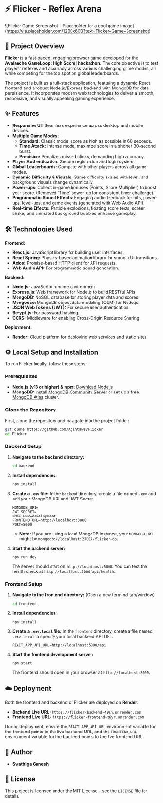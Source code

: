 # ⚡ Flicker - Reflex Arena

![Flicker Game Screenshot - Placeholder for a cool game image]
(https://via.placeholder.com/1200x600?text=Flicker+Game+Screenshot)

## 🚀 Project Overview

**Flicker** is a fast-paced, engaging browser game developed for the **Avalanche GameLoop: High Score! hackathon**. The core objective is to test players' reflexes and accuracy across various challenging game modes, all while competing for the top spot on global leaderboards.

The project is built as a full-stack application, featuring a dynamic React frontend and a robust Node.js/Express backend with MongoDB for data persistence. It incorporates modern web technologies to deliver a smooth, responsive, and visually appealing gaming experience.

## ✨ Features

*   **Responsive UI:** Seamless experience across desktop and mobile devices.
*   **Multiple Game Modes:**
    *   **Standard:** Classic mode, score as high as possible in 60 seconds.
    *   **Time Attack:** Intense mode, maximize score in a shorter 30-second burst.
    *   **Precision:** Penalizes missed clicks, demanding high accuracy.
*   **Player Authentication:** Secure registration and login system.
*   **Global Leaderboards:** Compete with other players across all game modes.
*   **Dynamic Difficulty & Visuals:** Game difficulty scales with level, and background visuals change dynamically.
*   **Power-ups:** Collect in-game bonuses (Points, Score Multiplier) to boost your score. (Removed 'Time' power-up for consistent timer challenge).
*   **Programmatic Sound Effects:** Engaging audio feedback for hits, power-ups, level-ups, and game events (generated with Web Audio API).
*   **Real-time Effects:** Particle explosions, floating score texts, screen shake, and animated background bubbles enhance gameplay.

## 🛠️ Technologies Used

**Frontend:**
*   **React.js:** JavaScript library for building user interfaces.
*   **React Spring:** Physics-based animation library for smooth UI transitions.
*   **Axios:** Promise-based HTTP client for API requests.
*   **Web Audio API:** For programmatic sound generation.

**Backend:**
*   **Node.js:** JavaScript runtime environment.
*   **Express.js:** Web framework for Node.js to build RESTful APIs.
*   **MongoDB:** NoSQL database for storing player data and scores.
*   **Mongoose:** MongoDB object data modeling (ODM) for Node.js.
*   **JSON Web Tokens (JWT):** For secure user authentication.
*   **Bcrypt.js:** For password hashing.
*   **CORS:** Middleware for enabling Cross-Origin Resource Sharing.

**Deployment:**
*   **Render:** Cloud platform for deploying web services and static sites.

## ⚙️ Local Setup and Installation

To run Flicker locally, follow these steps:

### Prerequisites

*   **Node.js (v18 or higher) & npm:** [Download Node.js](https://nodejs.org/)
*   **MongoDB:** [Install MongoDB Community Server](https://www.mongodb.com/try/download/community) or set up a free [MongoDB Atlas](https://www.mongodb.com/cloud/atlas) cluster.

### Clone the Repository

First, clone the repository and navigate into the project folder:

```bash
git clone https://github.com/Agihtaws/Flicker
cd Flicker
```

### Backend Setup

1.  **Navigate to the backend directory:**
   
    ```bash
    cd backend
    ```
3.  **Install dependencies:**
    ```bash
    npm install
    ```
4.  **Create a `.env` file:**
    In the `backend` directory, create a file named `.env` and add your MongoDB URI and JWT Secret.
    ```env
    MONGODB_URI=
    JWT_SECRET=
    NODE_ENV=development
    FRONTEND_URL=http://localhost:3000
    PORT=5000
    ```
    *   **Note:** If you are using a local MongoDB instance, your `MONGODB_URI` might be `mongodb://localhost:27017/flicker-db`.
5.  **Start the backend server:**
    ```bash
    npm run dev
    ```
    The server should start on `http://localhost:5000`. You can test the health check at `http://localhost:5000/api/health`.

### Frontend Setup

1.  **Navigate to the frontend directory:** (Open a new terminal tab/window)
   
    ```bash
    cd frontend
    ```
3.  **Install dependencies:**
    ```bash
    npm install
    ```
4.  **Create a `.env.local` file:**
    In the `frontend` directory, create a file named `.env.local` to specify your local backend API URL.
    ```env
    REACT_APP_API_URL=http://localhost:5000/api
    ```
5.  **Start the frontend development server:**
    ```bash
    npm start
    ```
    The frontend should open in your browser at `http://localhost:3000`.

## ☁️ Deployment

Both the frontend and backend of Flicker are deployed on **Render**.

*   **Backend Live URL:** `https://flicker-backend-492n.onrender.com`
*   **Frontend Live URL:** `https://flicker-frontend-t6yr.onrender.com`

During deployment, ensure the `REACT_APP_API_URL` environment variable for the frontend points to the live backend URL, and the `FRONTEND_URL` environment variable for the backend points to the live frontend URL.

## 👤 Author

*   **Swathiga Ganesh**

## 📄 License

This project is licensed under the MIT License - see the `LICENSE` file for details.
